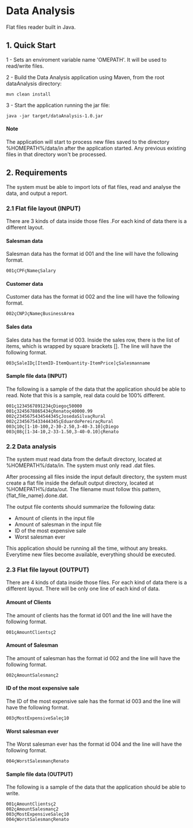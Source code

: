 # Data Analysis

Flat files reader built in Java.


## 1. Quick Start

1 - Sets an enviroment variable name 'OMEPATH'.
    It will be used to read/write files.

2 - Build the Data Analysis application using Maven,
    from the root dataAnalysis directory:

    mvn clean install

3 - Start the application running the jar file:

    java -jar target/dataAnalysis-1.0.jar

#### Note

The application will start to process new files saved to the directory
%HOMEPATH%/data/in after the application started.
Any previous existing files in that directory won't be processed.


## 2. Requirements

The system must be able to import lots of flat files, read and analyse
the data, and output a report.

### 2.1 Flat file layout (INPUT)

There are 3 kinds of data inside those files .For each kind of data there
is a different layout.

#### Salesman data
Salesman data has the format id 001 and the line will have the following
format.

    001çCPFçNameçSalary

#### Customer data
Customer data has the format id 002 and the line will have the following
format.

    002çCNPJçNameçBusinessArea

#### Sales data
Sales data has the format id 003. Inside the sales row, there is the list
of items, which is wrapped by square brackets [].
The line will have the following format.

    003çSaleIDç[ItemID-ItemQuantity-ItemPrice]çSalesmanname

#### Sample file data (INPUT)
The following is a sample of the data that the application should be
able to read. Note that this is a sample, real data could be 100% different.

    001ç1234567891234çDiegoç50000
    001ç3245678865434çRenatoç40000.99
    002ç2345675434544345çJosedaSilvaçRural
    002ç2345675433444345çEduardoPereiraçRural
    003ç10ç[1-10-100,2-30-2.50,3-40-3.10]çDiego
    003ç08ç[1-34-10,2-33-1.50,3-40-0.10]çRenato

### 2.2 Data analysis

The system must read data from the default directory,
located at %HOMEPATH%/data/in. The system must only read .dat files.

After processing all files inside the input default directory,
the system must create a flat file inside the default output directory,
located at %HOMEPATH%/data/out.
The filename must follow this pattern, {flat_file_name}.done.dat.

The output file contents should summarize the following data:

- Amount of clients in the input file
- Amount of salesman in the input file
- ID of the most expensive sale
- Worst salesman ever

This application should be running all the time, without any breaks.
Everytime new files become available, everything should be executed.


### 2.3 Flat file layout (OUTPUT)

There are 4 kinds of data inside those files. For each kind of data there
is a different layout. There will be only one line of each kind of data.

#### Amount of Clients
The amount of clients has the format id 001 and the line will have
the following format.

    001çAmountClientsç2

#### Amount of Salesman
The amount of salesman has the format id 002 and the line will have
the following format.

    002çAmountSalesmanç2

#### ID of the most expensive sale
The ID of the most expensive sale has the format id 003 and the line
will have the following format.

    003çMostExpensiveSaleç10

#### Worst salesman ever
The Worst salesman ever has the format id 004 and the line will have
the following format.

    004çWorstSalesmançRenato


#### Sample file data (OUTPUT)
The following is a sample of the data that the application should be
able to write.

    001çAmountClientsç2
    002çAmountSalesmanç2
    003çMostExpensiveSaleç10
    004çWorstSalesmançRenato
